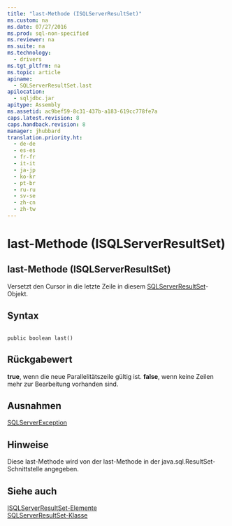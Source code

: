 ```yaml
---
title: "last-Methode (ISQLServerResultSet)"
ms.custom: na
ms.date: 07/27/2016
ms.prod: sql-non-specified
ms.reviewer: na
ms.suite: na
ms.technology: 
  - drivers
ms.tgt_pltfrm: na
ms.topic: article
apiname: 
  - SQLServerResultSet.last
apilocation: 
  - sqljdbc.jar
apitype: Assembly
ms.assetid: ac9bef59-8c31-437b-a183-619cc778fe7a
caps.latest.revision: 8
caps.handback.revision: 8
manager: jhubbard
translation.priority.ht: 
  - de-de
  - es-es
  - fr-fr
  - it-it
  - ja-jp
  - ko-kr
  - pt-br
  - ru-ru
  - sv-se
  - zh-cn
  - zh-tw
---
```

# last-Methode (ISQLServerResultSet)
    
## last\-Methode \(ISQLServerResultSet\)  
 Versetzt den Cursor in die letzte Zeile in diesem [SQLServerResultSet](../content/SQLServerResultSet-Class.md)\-Objekt.  
  
## Syntax  
  
```  
  
public boolean last()  
```  
  
## Rückgabewert  
 **true**, wenn die neue Parallelitätszeile gültig ist. **false**, wenn keine Zeilen mehr zur Bearbeitung vorhanden sind.  
  
## Ausnahmen  
 [SQLServerException](../content/SQLServerException-Class.md)  
  
## Hinweise  
 Diese last\-Methode wird von der last\-Methode in der java.sql.ResultSet\-Schnittstelle angegeben.  
  
## Siehe auch  
 [ISQLServerResultSet-Elemente](../content/SQLServerResultSet-Members.md)   
 [SQLServerResultSet-Klasse](../content/SQLServerResultSet-Class.md)  
  
  